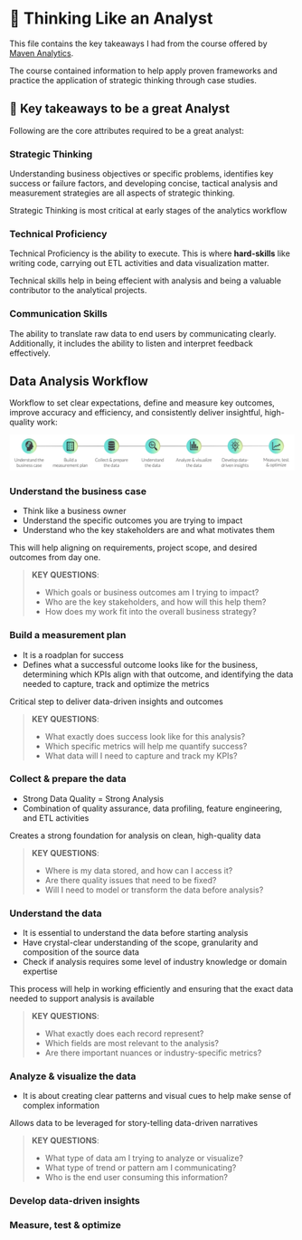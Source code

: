# 💭 Thinking Like an Analyst

This file contains the key takeaways I had from the course offered by [Maven Analytics](https://www.mavenanalytics.io/course/thinking-like-an-analyst).

The course contained information to help apply proven frameworks and practice the application of strategic thinking through case studies.

## 📌 Key takeaways to be a great Analyst

Following are the core attributes required to be a great analyst:

### Strategic Thinking

Understanding business objectives or specific problems, identifies key success or failure factors, and developing concise, tactical analysis and measurement strategies are all aspects of strategic thinking.

Strategic Thinking is most critical at early stages of the analytics workflow


### Technical Proficiency

Technical Proficiency is the ability to execute. This is where **hard-skills** like writing code, carrying out ETL activities and data visualization matter.

Technical skills help in being effecient with analysis and being a valuable contributor to the analytical projects.

### Communication Skills

The ability to translate raw data to end users by communicating clearly. Additionally, it includes the ability to listen and interpret feedback effectively. 

## Data Analysis Workflow

Workflow to set clear expectations, define and measure key outcomes, improve accuracy and efficiency, and consistently deliver insightful, high-quality work:

![](Data_Analysis_Workflow.jpeg)

### Understand the business case

- Think like a business owner
- Understand the specific outcomes you are trying to impact
- Understand who the key stakeholders are and what motivates them

 This will help aligning on requirements, project scope, and desired outcomes from day one.

> **KEY QUESTIONS**:
>
> - Which goals or business outcomes am I trying to impact?
> - Who are the key stakeholders, and how will this help them?
> - How does my work fit into the overall business strategy?

### Build a measurement plan

- It is a roadplan for success
- Defines what a successful outcome looks like for the business, determining which KPIs align with that outcome, and identifying the data needed to capture, track and optimize the metrics

 Critical step to deliver data-driven insights and outcomes

> **KEY QUESTIONS**:
>
> - What exactly does success look like for this analysis?
> - Which specific metrics will help me quantify success?
> - What data will I need to capture and track my KPIs?

### Collect & prepare the data

- Strong Data Quality = Strong Analysis
- Combination of quality assurance, data profiling, feature engineering, and ETL activities

Creates a strong foundation for analysis on clean, high-quality data

> **KEY QUESTIONS**:
>
> - Where is my data stored, and how can I access it?
> - Are there quality issues that need to be fixed?
> - Will I need to model or transform the data before analysis?

### Understand the data

- It is essential to understand the data before starting analysis
- Have crystal-clear understanding of the scope, granularity and composition of the source data
- Check if analysis requires some level of industry knowledge or domain expertise

This process will help in working efficiently and ensuring that the exact data needed to support analysis is available

> **KEY QUESTIONS**:
> 
> - What exactly does each record represent?
> - Which fields are most relevant to the analysis?
> - Are there important nuances or industry-specific metrics?

### Analyze & visualize the data

- It is about creating clear patterns and visual cues to help make sense of complex information

Allows data to be leveraged for story-telling data-driven narratives

> **KEY QUESTIONS**:
> 
> - What type of data am I trying to analyze or visualize?
> - What type of trend or pattern am I communicating?
> - Who is the end user consuming this information?

### Develop data-driven insights


### Measure, test & optimize
